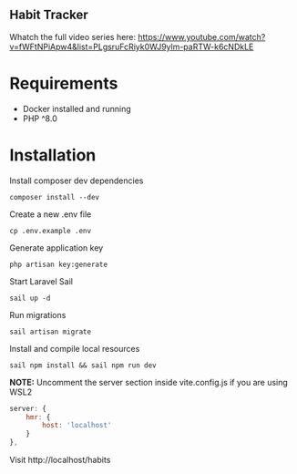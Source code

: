 ## Habit Tracker

Whatch the full video series here: https://www.youtube.com/watch?v=fWFtNPiApw4&list=PLgsruFcRiyk0WJ9ylm-paRTW-k6cNDkLE

# Requirements
- Docker installed and running
- PHP ^8.0

# Installation
Install composer dev dependencies
```
composer install --dev
```

Create a new .env file
```
cp .env.example .env
```

Generate application key
```
php artisan key:generate
```

Start Laravel Sail
```
sail up -d
```
Run migrations
```
sail artisan migrate
```

Install and compile local resources
```
sail npm install && sail npm run dev
```

**NOTE:** Uncomment the server section inside vite.config.js if you are using WSL2

````Javascript
server: {
    hmr: {
        host: 'localhost'
    }
},
````

Visit http://localhost/habits 